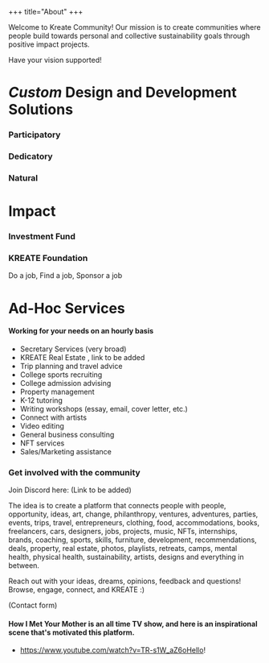 +++
title="About"
+++

Welcome to Kreate Community! Our mission is to create communities where people build towards personal and collective sustainability goals through positive impact projects. 

Have your vision supported!

# ***Custom*** Design and Development Solutions

### Participatory

### Dedicatory

### Natural 

# Impact 

### Investment Fund

### KREATE Foundation

Do a job, Find a job, Sponsor a job 

# Ad-Hoc Services
#### Working for your needs on an hourly basis

* Secretary Services (very broad)
* KREATE Real Estate , link to be added
* Trip planning and travel advice
* College sports recruiting 
* College admission advising
* Property management
* K-12 tutoring
* Writing workshops (essay, email, cover letter, etc.)
* Connect with artists
* Video editing
* General business consulting
* NFT services
* Sales/Marketing assistance


### Get involved with the community 

Join Discord here: (Link to be added)

The idea is to create a platform that connects people with people, opportunity, ideas, art, change, philanthropy, ventures, adventures, parties, events, trips, travel, entrepreneurs, clothing, food, accommodations, books, freelancers, cars, designers, jobs, projects, music, NFTs, internships, brands, coaching, sports, skills, furniture, development, recommendations, deals, property, real estate, photos, playlists, retreats, camps, mental health, physical health, sustainability, artists, designs and everything in between.


Reach out with your ideas, dreams, opinions, feedback and questions! Browse, engage, connect, and KREATE :)

(Contact form)


#### How I Met Your Mother is an all time TV show, and here is an inspirational scene that's motivated this platform.
* https://www.youtube.com/watch?v=TR-s1W_aZ6oHello! 

